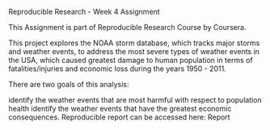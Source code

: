 Reproducible Research - Week 4 Assignment

This Assignment is part of Reproducible Research Course by Coursera.

This project explores the NOAA storm database, which tracks major storms and weather events, to address the most severe types of weather events in the USA, which caused greatest damage to human population in terms of fatalities/injuries and economic loss during the years 1950 - 2011.

There are two goals of this analysis:

identify the weather events that are most harmful with respect to population health
identify the weather events that have the greatest economic consequences.
Reproducible report can be accessed here: Report
